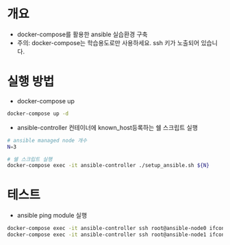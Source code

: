 # 개요
* docker-compose를 활용한 ansible 실습환경 구축
* 주의: docker-compose는 학습용도로만 사용하세요. ssh 키가 노출되어 있습니다.

# 실행 방법
* docker-compose up

```bash
docker-compose up -d
```

* ansible-controller 컨테이너에 known_host등록하는 쉘 스크립트 실행

```bash
# ansible managed node 개수
N=3

# 쉘 스크립트 실행
docker-compose exec -it ansible-controller ./setup_ansible.sh ${N}
```

# 테스트
* ansible ping module 실행

```bash
docker-compose exec -it ansible-controller ssh root@ansible-node0 ifconfig
docker-compose exec -it ansible-controller ssh root@ansible-node1 ifconfig
```
